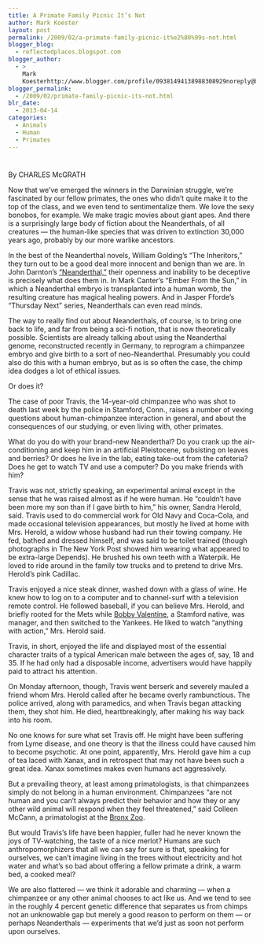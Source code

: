 ```yaml
---
title: A Primate Family Picnic It’s Not
author: Mark Koester
layout: post
permalink: /2009/02/a-primate-family-picnic-it%e2%80%99s-not.html
blogger_blog:
  - reflectedplaces.blogspot.com
blogger_author:
  - >
    Mark
    Koesterhttp://www.blogger.com/profile/09381494138988308929noreply@blogger.com
blogger_permalink:
  - /2009/02/primate-family-picnic-its-not.html
blr_date:
  - 2013-04-14
categories:
  - Animals
  - Human
  - Primates
---
```

# 

 By CHARLES McGRATH

 
Now that we’ve emerged the winners in the Darwinian struggle, we’re fascinated by our fellow primates, the ones who didn’t quite make it to the top of the class, and we even tend to sentimentalize them. We love the sexy bonobos, for example. We make tragic movies about giant apes. And there is a surprisingly large body of fiction about the Neanderthals, of all creatures — the human-like species that was driven to extinction 30,000 years ago, probably by our more warlike ancestors.

In the best of the Neanderthal novels, William Golding’s “The Inheritors,” they turn out to be a good deal more innocent and benign than we are. In John Darnton’s [“Neanderthal,”][1] their openness and inability to be deceptive is precisely what does them in. In Mark Canter’s “Ember From the Sun,” in which a Neanderthal embryo is transplanted into a human womb, the resulting creature has magical healing powers. And in Jasper Fforde’s “Thursday Next” series, Neanderthals can even read minds.

The way to really find out about Neanderthals, of course, is to bring one back to life, and far from being a sci-fi notion, that is now theoretically possible. Scientists are already talking about using the Neanderthal genome, reconstructed recently in Germany, to reprogram a chimpanzee embryo and give birth to a sort of neo-Neanderthal. Presumably you could also do this with a human embryo, but as is so often the case, the chimp idea dodges a lot of ethical issues. 

Or does it? 

The case of poor Travis, the 14-year-old chimpanzee who was shot to death last week by the police in Stamford, Conn., raises a number of vexing questions about human-chimpanzee interaction in general, and about the consequences of our studying, or even living with, other primates. 

What do you do with your brand-new Neanderthal? Do you crank up the air-conditioning and keep him in an artificial Pleistocene, subsisting on leaves and berries? Or does he live in the lab, eating take-out from the cafeteria? Does he get to watch TV and use a computer? Do you make friends with him?

Travis was not, strictly speaking, an experimental animal except in the sense that he was raised almost as if he were human. He “couldn’t have been more my son than if I gave birth to him,” his owner, Sandra Herold, said. Travis used to do commercial work for Old Navy and Coca-Cola, and made occasional television appearances, but mostly he lived at home with Mrs. Herold, a widow whose husband had run their towing company. He fed, bathed and dressed himself, and was said to be toilet trained (though photographs in The New York Post showed him wearing what appeared to be extra-large Depends). He brushed his own teeth with a Waterpik. He loved to ride around in the family tow trucks and to pretend to drive Mrs. Herold’s pink Cadillac. 

Travis enjoyed a nice steak dinner, washed down with a glass of wine. He knew how to log on to a computer and to channel-surf with a television remote control. He followed baseball, if you can believe Mrs. Herold, and briefly rooted for the Mets while [Bobby Valentine][2], a Stamford native, was manager, and then switched to the Yankees. He liked to watch “anything with action,” Mrs. Herold said.

Travis, in short, enjoyed the life and displayed most of the essential character traits of a typical American male between the ages of, say, 18 and 35. If he had only had a disposable income, advertisers would have happily paid to attract his attention.

On Monday afternoon, though, Travis went berserk and severely mauled a friend whom Mrs. Herold called after he became overly rambunctious. The police arrived, along with paramedics, and when Travis began attacking them, they shot him. He died, heartbreakingly, after making his way back into his room.

No one knows for sure what set Travis off. He might have been suffering from Lyme disease, and one theory is that the illness could have caused him to become psychotic. At one point, apparently, Mrs. Herold gave him a cup of tea laced with Xanax, and in retrospect that may not have been such a great idea. Xanax sometimes makes even humans act aggressively.

But a prevailing theory, at least among primatologists, is that chimpanzees simply do not belong in a human environment. Chimpanzees “are not human and you can’t always predict their behavior and how they or any other wild animal will respond when they feel threatened,” said Colleen McCann, a primatologist at the [Bronx Zoo][3].

But would Travis’s life have been happier, fuller had he never known the joys of TV-watching, the taste of a nice merlot? Humans are such anthropomorphizers that all we can say for sure is that, speaking for ourselves, we can’t imagine living in the trees without electricity and hot water and what’s so bad about offering a fellow primate a drink, a warm bed, a cooked meal? 

We are also flattered — we think it adorable and charming — when a chimpanzee or any other animal chooses to act like us. And we tend to see in the roughly 4 percent genetic difference that separates us from chimps not an unknowable gap but merely a good reason to perform on them — or perhaps Neanderthals — experiments that we’d just as soon not perform upon ourselves.

 [1]: http://query.nytimes.com/gst/fullpage.html?res=9F01E6D81139F937A25757C0A960958260
 [2]: http://topics.nytimes.com/top/reference/timestopics/people/v/bobby_valentine/index.html?inline=nyt-per "More articles about Bobby Valentine."
 [3]: http://topics.nytimes.com/top/reference/timestopics/organizations/b/bronx_zoo_wildlife_conservation_park/index.html?inline=nyt-org "More articles about Bronx Zoo Wildlife Conservation Park"